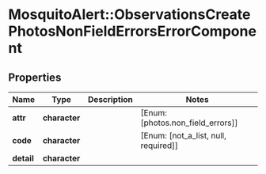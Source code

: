# MosquitoAlert::ObservationsCreatePhotosNonFieldErrorsErrorComponent


## Properties
Name | Type | Description | Notes
------------ | ------------- | ------------- | -------------
**attr** | **character** |  | [Enum: [photos.non_field_errors]] 
**code** | **character** |  | [Enum: [not_a_list, null, required]] 
**detail** | **character** |  | 


